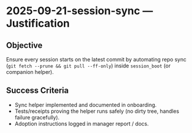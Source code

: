 # 2025-09-21-session-sync — Justification

## Objective
Ensure every session starts on the latest commit by automating repo sync (`git fetch --prune && git pull --ff-only`) inside `session_boot` (or companion helper).

## Success Criteria
- Sync helper implemented and documented in onboarding.
- Tests/receipts proving the helper runs safely (no dirty tree, handles failure gracefully).
- Adoption instructions logged in manager report / docs.
